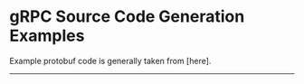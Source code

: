 # gRPC Source Code Generation Examples

Example protobuf code is generally taken from [here].

---

[1]: https://github.com/hyperium/tonic/blob/master/examples/helloworld-tutorial.md
